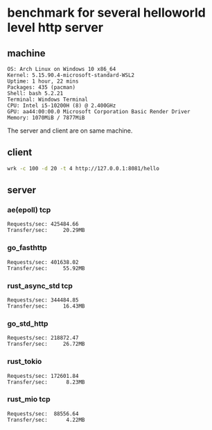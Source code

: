 # benchmark for several helloworld level http server

## machine

```
OS: Arch Linux on Windows 10 x86_64
Kernel: 5.15.90.4-microsoft-standard-WSL2
Uptime: 1 hour, 22 mins
Packages: 435 (pacman)
Shell: bash 5.2.21
Terminal: Windows Terminal
CPU: Intel i5-10200H (8) @ 2.400GHz
GPU: aa44:00:00.0 Microsoft Corporation Basic Render Driver
Memory: 1070MiB / 7877MiB
```

The server and client are on same machine.

## client

```bash
wrk -c 100 -d 20 -t 4 http://127.0.0.1:8081/hello
```

## server

### ae(epoll) tcp

```
Requests/sec: 425484.66
Transfer/sec:     20.29MB
```

### go_fasthttp

```
Requests/sec: 401638.02
Transfer/sec:     55.92MB
```

### rust_async_std tcp

```
Requests/sec: 344484.85
Transfer/sec:     16.43MB
```

### go_std_http

```
Requests/sec: 218872.47
Transfer/sec:     26.72MB
```

### rust_tokio

```
Requests/sec: 172601.84
Transfer/sec:      8.23MB
```

### rust_mio tcp

```
Requests/sec:  88556.64
Transfer/sec:      4.22MB
```
